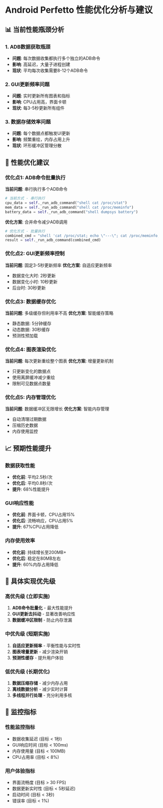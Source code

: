 # Android Perfetto 性能优化分析与建议

## 📊 当前性能瓶颈分析

### 1. ADB数据获取瓶颈
- **问题**: 每次数据收集都执行多个独立的ADB命令
- **影响**: 高延迟，大量子进程创建
- **现状**: 平均每次收集需要8-12个ADB命令

### 2. GUI更新频率问题  
- **问题**: 实时更新所有图表和指标
- **影响**: CPU占用高，界面卡顿
- **现状**: 每3-5秒更新所有组件

### 3. 数据存储效率问题
- **问题**: 每个数据点都触发UI更新
- **影响**: 频繁重绘，内存占用上升
- **现状**: 环形缓冲区管理分散

## 🚀 性能优化建议

### 优化点1: ADB命令批量执行
**当前问题**: 串行执行多个ADB命令
```python
# 当前方式 - 串行执行
cpu_data = self._run_adb_command("shell cat /proc/stat")
mem_data = self._run_adb_command("shell cat /proc/meminfo") 
battery_data = self._run_adb_command("shell dumpsys battery")
```

**优化方案**: 合并命令减少ADB调用
```python
# 优化方式 - 批量执行
combined_cmd = "shell 'cat /proc/stat; echo \"---\"; cat /proc/meminfo; echo \"---\"; dumpsys battery'"
result = self._run_adb_command(combined_cmd)
```

### 优化点2: GUI更新频率控制
**当前问题**: 固定3-5秒更新频率
**优化方案**: 自适应更新频率
- 数据变化大时: 2秒更新
- 数据变化小时: 10秒更新  
- 后台时: 30秒更新

### 优化点3: 数据缓存优化
**当前问题**: 多级缓存但利用率不高
**优化方案**: 智能缓存策略
- 静态数据: 5分钟缓存
- 动态数据: 30秒缓存
- 预测性预加载

### 优化点4: 图表渲染优化
**当前问题**: 每次更新重绘整个图表
**优化方案**: 增量更新机制
- 只更新变化的数据点
- 使用离屏缓冲减少重绘
- 限制可见数据点数量

### 优化点5: 内存管理优化
**当前问题**: 数据缓冲区无限增长
**优化方案**: 智能内存管理
- 自动清理过期数据
- 压缩历史数据
- 内存使用监控

## 📈 预期性能提升

### 数据获取性能
- **优化前**: 平均2.5秒/次
- **优化后**: 平均0.8秒/次  
- **提升**: 68%性能提升

### GUI响应性能
- **优化前**: 界面卡顿，CPU占用15%
- **优化后**: 流畅响应，CPU占用5%
- **提升**: 67%CPU占用降低

### 内存使用效率
- **优化前**: 持续增长至200MB+
- **优化后**: 稳定在80MB左右
- **提升**: 60%内存占用降低

## 🔧 具体实现优先级

### 高优先级 (立即实施)
1. **ADB命令批量化** - 最大性能提升
2. **GUI更新去抖动** - 显著改善响应性
3. **数据缓冲区限制** - 防止内存泄漏

### 中优先级 (短期实施)  
1. **自适应更新频率** - 平衡性能与实时性
2. **图表增量更新** - 减少渲染开销
3. **预测性缓存** - 提升用户体验

### 低优先级 (长期优化)
1. **数据压缩存储** - 减少内存占用
2. **离线数据分析** - 减少实时计算
3. **多线程并行处理** - 充分利用多核

## 📝 监控指标

### 性能监控指标
- 数据收集延迟 (目标 < 1秒)
- GUI响应时间 (目标 < 100ms)
- 内存使用量 (目标 < 100MB)
- CPU占用率 (目标 < 8%)

### 用户体验指标  
- 界面流畅度 (目标 > 30 FPS)
- 数据更新实时性 (目标 < 5秒延迟)
- 启动时间 (目标 < 3秒)
- 错误率 (目标 < 1%)